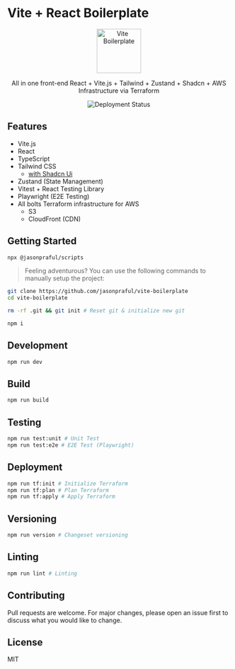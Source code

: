 # Vite + React Boilerplate

<p align="center">
  <picture>
    <source srcset="https://vitejs.dev/logo.svg" media="(prefers-color-scheme: dark)">
    <img src="https://vitejs.dev/logo.svg" width="100" alt="Vite Boilerplate">
  </picture>
</p>
<p align="center">
  All in one front-end React + Vite.js + Tailwind + Zustand + Shadcn + AWS Infrastructure via Terraform
</p>

<p align="center">
  <img alt="Deployment Status" src="https://github.com/jasonpraful/vite-boilerplate/actions/workflows/deploy.yml/badge.svg"/>
</p>

## Features

- Vite.js
- React
- TypeScript
- Tailwind CSS
  - [with Shadcn Ui](https://ui.shadcn.com)
- Zustand (State Management)
- Vitest + React Testing Library
- Playwright (E2E Testing)
- All bolts Terraform infrastructure for AWS
  - S3
  - CloudFront (CDN)

## Getting Started

```bash
npx @jasonpraful/scripts
```

> Feeling adventurous? You can use the following commands to manually setup the
> project:

```bash
git clone https://github.com/jasonpraful/vite-boilerplate
cd vite-boilerplate
```

```bash
rm -rf .git && git init # Reset git & initialize new git
```

```bash
npm i
```

## Development

```bash
npm run dev
```

## Build

```bash
npm run build
```

## Testing

```bash
npm run test:unit # Unit Test
npm run test:e2e # E2E Test (Playwright)
```

## Deployment

```bash
npm run tf:init # Initialize Terraform
npm run tf:plan # Plan Terraform
npm run tf:apply # Apply Terraform
```

## Versioning

```bash
npm run version # Changeset versioning
```

## Linting

```bash
npm run lint # Linting
```

## Contributing

Pull requests are welcome. For major changes, please open an issue first to
discuss what you would like to change.

## License

MIT
